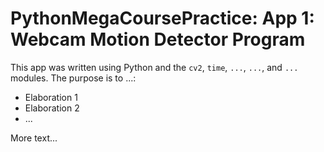 # PythonMegaCoursePractice: App 1: Webcam Motion Detector Program
This app was written using Python and the ```cv2```, ```time```, ```...```, ```...```, and ```...``` modules. The purpose is to ...:
* Elaboration 1
* Elaboration 2
* ...

More text...